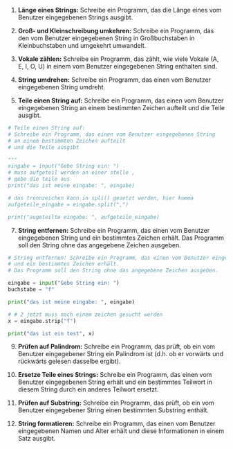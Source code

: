 1. **Länge eines Strings:** Schreibe ein Programm, das die Länge eines vom Benutzer eingegebenen Strings ausgibt.

2. **Groß- und Kleinschreibung umkehren:** Schreibe ein Programm, das den vom Benutzer eingegebenen String in Großbuchstaben in Kleinbuchstaben und umgekehrt umwandelt.

3. **Vokale zählen:** Schreibe ein Programm, das zählt, wie viele Vokale (A, E, I, O, U) in einem vom Benutzer eingegebenen String enthalten sind.
   
4. **String umdrehen:** Schreibe ein Programm, das einen vom Benutzer eingegebenen String umdreht.
   
5. **Teile einen String auf:** Schreibe ein Programm, das einen vom Benutzer eingegebenen String an einem bestimmten Zeichen aufteilt und die Teile ausgibt.

```py
# Teile einen String auf: 
# Schreibe ein Programm, das einen vom Benutzer eingegebenen String 
# an einem bestimmten Zeichen aufteilt 
# und die Teile ausgibt

"""
eingabe = input("Gebe String ein: ")
# muss aufgeteil werden an einer stelle ,
# gebe die teile aus
print("das ist meine eingabe: ", eingabe)

# das trennzeichen kann in spli() gesetzt werden, hier komma
aufgeteile_eingabe = eingabe.split(",")

print("augeteilte eingabe: ", aufgeteile_eingabe)
```
7. **String entfernen:** Schreibe ein Programm, das einen vom Benutzer eingegebenen String und ein bestimmtes Zeichen erhält. Das Programm soll den String ohne das angegebene Zeichen ausgeben.

```py
# String entfernen: Schreibe ein Programm, das einen vom Benutzer eingegebenen String
# und ein bestimmtes Zeichen erhält. 
# Das Programm soll den String ohne das angegebene Zeichen ausgeben.

eingabe = input("Gebe String ein: ")
buchstabe = "f"

print("das ist meine eingabe: ", eingabe)

# # 2 jetzt muss nach einem zeichen gesucht werden
x = eingabe.strip("f")

print("das ist ein test", x)
```
   
9. **Prüfen auf Palindrom:** Schreibe ein Programm, das prüft, ob ein vom Benutzer eingegebener String ein Palindrom ist (d.h. ob er vorwärts und rückwärts gelesen dasselbe ergibt).
   
10. **Ersetze Teile eines Strings:** Schreibe ein Programm, das einen vom Benutzer eingegebenen String erhält und ein bestimmtes Teilwort in diesem String durch ein anderes Teilwort ersetzt.
   
11. **Prüfen auf Substring:** Schreibe ein Programm, das prüft, ob ein vom Benutzer eingegebener String einen bestimmten Substring enthält.
   
12. **String formatieren:** Schreibe ein Programm, das einen vom Benutzer eingegebenen Namen und Alter erhält und diese Informationen in einem Satz ausgibt.
